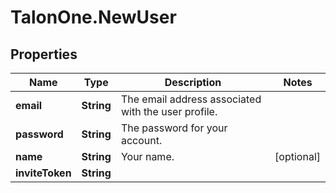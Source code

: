 # TalonOne.NewUser

## Properties

Name | Type | Description | Notes
------------ | ------------- | ------------- | -------------
**email** | **String** | The email address associated with the user profile. | 
**password** | **String** | The password for your account. | 
**name** | **String** | Your name. | [optional] 
**inviteToken** | **String** |  | 


